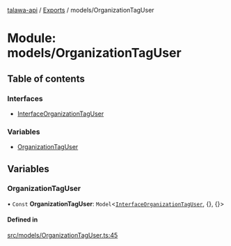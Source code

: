 [talawa-api](../README.md) / [Exports](../modules.md) / models/OrganizationTagUser

# Module: models/OrganizationTagUser

## Table of contents

### Interfaces

- [InterfaceOrganizationTagUser](../interfaces/models_OrganizationTagUser.InterfaceOrganizationTagUser.md)

### Variables

- [OrganizationTagUser](models_OrganizationTagUser.md#organizationtaguser)

## Variables

### OrganizationTagUser

• `Const` **OrganizationTagUser**: `Model`\<[`InterfaceOrganizationTagUser`](../interfaces/models_OrganizationTagUser.InterfaceOrganizationTagUser.md), \{\}, \{\}\>

#### Defined in

[src/models/OrganizationTagUser.ts:45](https://github.com/PalisadoesFoundation/talawa-api/blob/a731ade/src/models/OrganizationTagUser.ts#L45)
